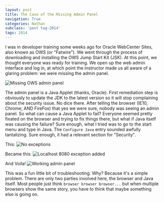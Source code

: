 ```yaml
---
layout: post
title: The Case of the Missing Admin Panel
navigation: True
categories: Nathan
subclass: 'post tag-2014'
tags: 2014
---
```


I was in developer training some weeks ago for Oracle WebCenter Sites, also known as OWS (or "Fatwire"). We went through the process of downloading and installing the OWS Jump Start Kit (JSK). At this point, we thought everyone was ready for training. We open up the web admin interface and log in, at which point the instructor made us all aware of a glaring problem: we were missing the admin panel.

![Missing OWS admin panel](https://i.imgur.com/epYb7cg.jpg)

The admin panel is a Java Applet (thanks, Oracle). First remediation step is obviously to update the JDK to the latest version so it will stop complaining about the security issue. No dice there. After telling the browser (IE10, Chrome, AND FireFox) that yes we were sure, nobody was seeing an admin panel. So what can cause a Java Applet to fail? Everyone seemed pretty fixated on the browser and trying to fix things there, but what if Java itself was causing the failure? Sure enough, what I tried was to go to the start menu and type in Java. The `Configure Java` entry sounded awfully tantalizing. Sure enough, it had a relevant section for "Security".

This:
![No exceptions](https://i.imgur.com/b6KZi8X.png)

Became this:
![Localhost 8080 exception added](https://i.imgur.com/X9OVb8x.png)

And Voila!
![Working admin panel](https://i.imgur.com/pntKCM5.png)

This was a fun little bit of troubleshooting. Why? Because it's a simple problem. There are only two parties involved here, the browser and Java itself. Most people just think `browser browser browser...` but when multiple browsers show the same story, you have to think that maybe something else is going on.